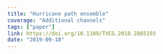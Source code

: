 ```yaml
---
title: "Hurricane path ensemble"
coverage: "Additional channels"
tags: ["paper"]
link: https://doi.org/10.1109/TVCG.2018.2865193
date: "2019-09-18"
---
```


